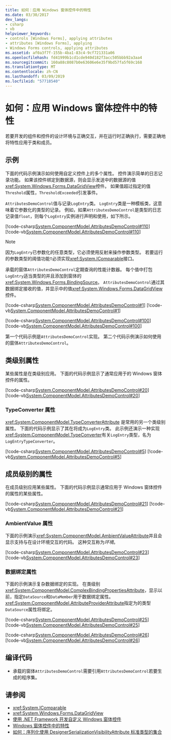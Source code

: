 ```yaml
---
title: 如何：应用 Windows 窗体控件中的特性
ms.date: 03/30/2017
dev_langs:
- csharp
- vb
helpviewer_keywords:
- controls [Windows Forms], applying attributes
- attributes [Windows Forms], applying
- Windows Forms controls, applying attributes
ms.assetid: af0a3f7f-155b-4ba1-83c4-9cf721331a06
ms.openlocfilehash: fd41999b1cd1cde940d182f3acc505bbb92a3aa4
ms.sourcegitcommit: 160a88c8087b0e63606e6e35f9bd57fa5f69c168
ms.translationtype: MT
ms.contentlocale: zh-CN
ms.lasthandoff: 03/09/2019
ms.locfileid: "57718540"
---
```

# <a name="how-to-apply-attributes-in-windows-forms-controls"></a>如何：应用 Windows 窗体控件中的特性
若要开发的组件和控件的设计环境与正确交互，并在运行时正确执行，需要正确地将特性应用于类和成员。  
  
## <a name="example"></a>示例  
 下面的代码示例演示如何使用自定义控件上的多个属性。 控件演示简单的日志记录功能。 如果该控件绑定到数据源，则会显示发送中的数据源的值<xref:System.Windows.Forms.DataGridView>控件。 如果值超过指定的值`Threshold`属性，`ThresholdExceeded`引发事件。  
  
 `AttributesDemoControl`值与记录`LogEntry`类。 `LogEntry`类是一种模板类，这意味着它参数化的类型的记录。 例如，如果`AttributesDemoControl`是类型的日志记录值`float`，则每个`LogEntry`实例进行声明和使用，如下所示。  
  
 [!code-csharp[System.ComponentModel.AttributesDemoControl#110](~/samples/snippets/csharp/VS_Snippets_Winforms/System.ComponentModel.AttributesDemoControl/CS/form1.cs#110)]
 [!code-vb[System.ComponentModel.AttributesDemoControl#110](~/samples/snippets/visualbasic/VS_Snippets_Winforms/System.ComponentModel.AttributesDemoControl/VB/form1.vb#110)]  
  
> [!NOTE]
>  因为`LogEntry`已参数化的任意类型，它必须使用反射来操作参数类型。 若要运行的参数类型的阈值功能`T`必须实现<xref:System.IComparable>接口。  
  
 承载的窗体`AttributesDemoControl`定期查询的性能计数器。 每个值中打包`LogEntry`适当类型的并且添加到窗体的<xref:System.Windows.Forms.BindingSource>。 `AttributesDemoControl`通过其数据绑定接收的值，并显示中的值<xref:System.Windows.Forms.DataGridView>控件。  
  
 [!code-csharp[System.ComponentModel.AttributesDemoControl#1](~/samples/snippets/csharp/VS_Snippets_Winforms/System.ComponentModel.AttributesDemoControl/CS/attributesdemocontrol.cs#1)]
 [!code-vb[System.ComponentModel.AttributesDemoControl#1](~/samples/snippets/visualbasic/VS_Snippets_Winforms/System.ComponentModel.AttributesDemoControl/VB/attributesdemocontrol.vb#1)]  
  
 [!code-csharp[System.ComponentModel.AttributesDemoControl#100](~/samples/snippets/csharp/VS_Snippets_Winforms/System.ComponentModel.AttributesDemoControl/CS/form1.cs#100)]
 [!code-vb[System.ComponentModel.AttributesDemoControl#100](~/samples/snippets/visualbasic/VS_Snippets_Winforms/System.ComponentModel.AttributesDemoControl/VB/form1.vb#100)]  
  
 第一个代码示例是`AttributesDemoControl`实现。 第二个代码示例演示如何使用的窗体`AttributesDemoControl`。  
  
## <a name="class-level-attributes"></a>类级别属性  
 某些属性是在类级别应用。 下面的代码示例显示了通常应用于的 Windows 窗体控件的属性。  
  
 [!code-csharp[System.ComponentModel.AttributesDemoControl#20](~/samples/snippets/csharp/VS_Snippets_Winforms/System.ComponentModel.AttributesDemoControl/CS/attributesdemocontrol.cs#20)]
 [!code-vb[System.ComponentModel.AttributesDemoControl#20](~/samples/snippets/visualbasic/VS_Snippets_Winforms/System.ComponentModel.AttributesDemoControl/VB/attributesdemocontrol.vb#20)]  
  
### <a name="typeconverter-attribute"></a>TypeConverter 属性  
 <xref:System.ComponentModel.TypeConverterAttribute> 是常用的另一个类级别属性。 下面的代码示例显示了其在将成为`LogEntry`类。 此示例还演示一种实现<xref:System.ComponentModel.TypeConverter>有关`LogEntry`类型，名为`LogEntryTypeConverter`。  
  
 [!code-csharp[System.ComponentModel.AttributesDemoControl#5](~/samples/snippets/csharp/VS_Snippets_Winforms/System.ComponentModel.AttributesDemoControl/CS/attributesdemocontrol.cs#5)]
 [!code-vb[System.ComponentModel.AttributesDemoControl#5](~/samples/snippets/visualbasic/VS_Snippets_Winforms/System.ComponentModel.AttributesDemoControl/VB/attributesdemocontrol.vb#5)]  
  
## <a name="member-level-attributes"></a>成员级别的属性  
 在成员级别应用某些属性。 下面的代码示例显示通常应用于 Windows 窗体控件的属性的某些属性。  
  
 [!code-csharp[System.ComponentModel.AttributesDemoControl#21](~/samples/snippets/csharp/VS_Snippets_Winforms/System.ComponentModel.AttributesDemoControl/CS/attributesdemocontrol.cs#21)]
 [!code-vb[System.ComponentModel.AttributesDemoControl#21](~/samples/snippets/visualbasic/VS_Snippets_Winforms/System.ComponentModel.AttributesDemoControl/VB/attributesdemocontrol.vb#21)]  
  
### <a name="ambientvalue-attribute"></a>AmbientValue 属性  
 下面的示例演示<xref:System.ComponentModel.AmbientValueAttribute>并且会显示支持与在设计环境交互的代码。 这种交互称为*环境*。  
  
 [!code-csharp[System.ComponentModel.AttributesDemoControl#23](~/samples/snippets/csharp/VS_Snippets_Winforms/System.ComponentModel.AttributesDemoControl/CS/attributesdemocontrol.cs#23)]
 [!code-vb[System.ComponentModel.AttributesDemoControl#23](~/samples/snippets/visualbasic/VS_Snippets_Winforms/System.ComponentModel.AttributesDemoControl/VB/attributesdemocontrol.vb#23)]  
  
### <a name="databinding-attributes"></a>数据绑定属性  
 下面的示例演示复杂数据绑定的实现。 在类级别<xref:System.ComponentModel.ComplexBindingPropertiesAttribute>，显示以前，指定`DataSource`和`DataMember`用于数据绑定属性。 <xref:System.ComponentModel.AttributeProviderAttribute>指定为的类型`DataSource`属性将绑定。  
  
 [!code-csharp[System.ComponentModel.AttributesDemoControl#25](~/samples/snippets/csharp/VS_Snippets_Winforms/System.ComponentModel.AttributesDemoControl/CS/attributesdemocontrol.cs#25)]
 [!code-vb[System.ComponentModel.AttributesDemoControl#25](~/samples/snippets/visualbasic/VS_Snippets_Winforms/System.ComponentModel.AttributesDemoControl/VB/attributesdemocontrol.vb#25)]  
  
 [!code-csharp[System.ComponentModel.AttributesDemoControl#26](~/samples/snippets/csharp/VS_Snippets_Winforms/System.ComponentModel.AttributesDemoControl/CS/attributesdemocontrol.cs#26)]
 [!code-vb[System.ComponentModel.AttributesDemoControl#26](~/samples/snippets/visualbasic/VS_Snippets_Winforms/System.ComponentModel.AttributesDemoControl/VB/attributesdemocontrol.vb#26)]  
  
## <a name="compiling-the-code"></a>编译代码  
  
-   承载的窗体`AttributesDemoControl`需要引用`AttributesDemoControl`若要生成的程序集。  
  
## <a name="see-also"></a>请参阅
- <xref:System.IComparable>
- <xref:System.Windows.Forms.DataGridView>
- [使用 .NET Framework 开发自定义 Windows 窗体控件](developing-custom-windows-forms-controls.md)
- [Windows 窗体控件中的特性](attributes-in-windows-forms-controls.md)
- [如何：序列化使用 DesignerSerializationVisibilityAttribute 标准类型的集合](https://docs.microsoft.com/previous-versions/visualstudio/visual-studio-2013/ms171833(v=vs.120))
